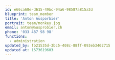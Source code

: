 ```yaml
---
id: e66ca60e-d615-49bc-94a6-98587a815a2d
blueprint: team_member
title: 'Anton Ausporbier'
portrait: team/monkey.jpg
email: anton@ausprobier.ch
phone: '033 487 98 98'
functions:
  - administration
updated_by: fb21535d-3bc5-408c-88ff-093eb3462715
updated_at: 1673619603
---
```

